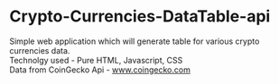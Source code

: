 # Crypto-Currencies-DataTable-api
Simple web application which will generate table for various crypto currencies data.\
Technolgy used - Pure HTML, Javascript, CSS \
Data from CoinGecko Api - www.coingecko.com


